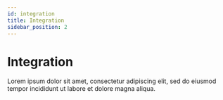 ```yaml
---
id: integration
title: Integration
sidebar_position: 2
---
```


# Integration

Lorem ipsum dolor sit amet, consectetur adipiscing elit, sed do eiusmod tempor incididunt ut labore et dolore magna aliqua.